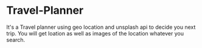 # Travel-Planner
It's a Travel planner using geo location and unsplash api to decide you next trip. You will get loation as well as images of the location whatever you search.
